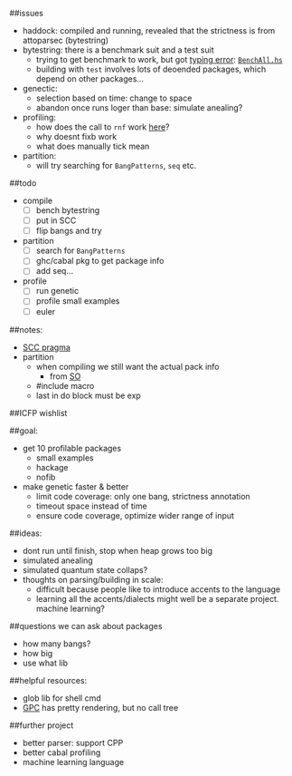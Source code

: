 ##issues
- haddock: compiled and running, revealed that the strictness is from attoparsec (bytestring)
- bytestring: there is a benchmark suit and a test suit
  - trying to get benchmark to work, but got [typing error](http://stackoverflow.com/questions/31431798/cabal-benchmark-bytestring-package-has-no-benchmark): [`BenchAll.hs`](https://github.com/remysucre/comp150-FP/blob/master/benchmark/profile/bytestring/bench/BenchAll.hs)
  - building with `test` involves lots of deoended packages, which depend on other packages...
- genectic: 
  - selection based on time: change to space
  - abandon once runs loger than base: simulate anealing?
- profiling: 
  - how does the call to `rnf` work [here](https://github.com/remysucre/comp150-FP/tree/master/gentest/hsleak/t1)?
  - why doesnt fixb work
  - what does manually tick mean
- partition: 
  - will try searching for `BangPatterns`, `seq` etc. 

##todo
- compile
  - [ ] bench bytestring
  - [ ] put in SCC
  - [ ] flip bangs and try
- partition
  - [ ] search for `BangPatterns`
  - [ ] ghc/cabal pkg to get package info
  - [ ] add seq...
- profile
  - [ ] run genetic
  - [ ] profile small examples
  - [ ] euler

##notes: 
- [SCC pragma](https://downloads.haskell.org/~ghc/latest/docs/html/users_guide/profiling.html#scc-pragma) 
- partition
  - when compiling we still want the actual pack info
    - from [SO](http://stackoverflow.com/questions/31343246/get-package-version-to-cpp/31343829#31343829)
  - #include macro
  - last in do block must be exp

##ICFP wishlist

##goal: 
- get 10 profilable packages
  - small examples
  - hackage
  - nofib
- make genetic faster & better
  - limit code coverage: only one bang, strictness annotation
  - timeout space instead of time
  - ensure code coverage, optimize wider range of input

##ideas: 
- dont run until finish, stop when heap grows too big
- simulated anealing
- simulated quantum state collaps?
- thoughts on parsing/building in scale: 
  - difficult because people like to introduce accents to the language
  - learning all the accents/dialects might well be a separate project. machine learning?

##questions we can ask about packages
- how many bangs?
- how big
- use what lib

##helpful resources:
- glob lib for shell cmd
- [GPC](http://book.realworldhaskell.org/read/testing-and-quality-assurance.html) has pretty rendering, but no call tree

##further project
- better parser: support CPP
- better cabal profiling
- machine learning language 
